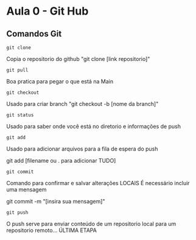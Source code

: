 # Aula 0 - Git Hub

## Comandos Git
```
git clone
```
Copia o repositorio do github "git clone [link repositorio]"
```
git pull
```
Boa pratica para pegar o que está na Main
```
git checkout
```
Usado para criar branch "git checkout -b [nome da branch]" 
```
git status
```
Usado para saber onde você está no diretorio e informações de push
```
git add
```
Usado para adicionar arquivos para a fila de espera do push

git add [filename ou . para adicionar TUDO]
```
git commit
```
Comando para confirmar e salvar alterações LOCAIS
É necessário incluir uma mensagem

git commit -m "[insira sua mensagem]"
```
git push
```
O push serve para enviar conteúdo de um repositorio local para um repositorio remoto... ÚLTIMA ETAPA 












